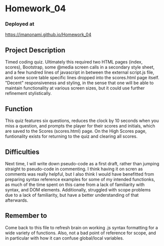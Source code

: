 # Homework_04

### Deployed at
https://imanonami.github.io/Homework_04

## Project Description
Timed coding quiz. Ultimately this required two HTML pages (index, scores), Bootstrap, some @media screen calls in a secondary style sheet, and a few hundred lines of javascript in between the external script.js file, and some score table specific lines dropped into the scores.html page itself. "Decent" responsiveness and styling, in the sense that one will be able to maintain functionality at various screen sizes, but it could use further refinement stylistically.

## Function

This quiz features six questions, reduces the clock by 10 seconds when you miss a question, and prompts the player for their scores and initials, which are saved to the Scores (scores.html) page. On the High Scores page, funtionality exists for returning to the quiz and clearing all scores.

## Difficulties

Next time, I will write down pseudo-code as a first draft, rather than jumping straight to pseudo-code in commenting. I think having it on scren as comments was really helpful, but I also think I would have benefitted from preparing syntax reference examples for some of my intended functionks, as much of the time spent on this came from a lack of familiarity with syntax, and DOM elements. Additionally, struggled with scope problems due to a lack of familiarity, but have a better understanding of that afterwards.

## Remember to

Come back to this file to refresh brain on working .js syntax formatting for a wide variety of functions. Also, not a bad point of reference for scope, and in particular with how it can confuse global/local variables.
